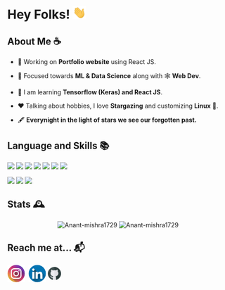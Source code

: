 <h1>Hey Folks! <img src = "static/wave.gif" alt = "" width = "30"/> 
</h1>

<h2> About Me ☕</h2>

- 👷 Working on **Portfolio website** using React JS. 

- 🌱 Focused towards **ML & Data Science** along with 🕸️ **Web Dev**.

- 📖 I am learning **Tensorflow (Keras) and React JS**.

- ❤️ Talking about hobbies, I love **Stargazing** and customizing **Linux** :penguin:.

- 🖋️ **Everynight in the light of stars we see our forgotten past.**


<!-- <br/> -->
<h2>Language and Skills 📚</h2>

![](https://img.shields.io/badge/OS-Zorin-informational?style=flat&logo=Zorin&logoColor=white&color=38bcad)
![](https://img.shields.io/badge/Code-C++-informational?style=flat&logo=c%2B%2B&logoColor=white&color=38bcad)
![](https://img.shields.io/badge/Code-Python-informational?style=flat&logo=python&logoColor=white&color=38bcad)
![](https://img.shields.io/badge/Code-Javascript-informational?style=flat&logo=javascript&logoColor=white&color=38bcad)
![](https://img.shields.io/badge/Web-HTML5-informational?style=flat&logo=html5&logoColor=white&color=38bcad)
![](https://img.shields.io/badge/Web-CSS3-informational?style=flat&logo=css3&logoColor=white&color=38bcad)
![](https://img.shields.io/badge/Web-React-informational?style=flat&logo=react&logoColor=white&color=33afa1)

![](https://img.shields.io/badge/Database-MongoDB-informational?style=flat&logo=mongodb&logoColor=white&color=38bcad)
![](https://img.shields.io/badge/ML/DL-SkLearn-informational?style=flat&logo=scikit-learn&logoColor=white&color=38bcad)
![](https://img.shields.io/badge/ML/DL-Tensorflow-informational?style=flat&logo=tensorflow&logoColor=white&color=38bcad)

<h2> Stats 🕰️</h2>
<!-- <img src = "https://activity-graph.herokuapp.com/graph?username=Anant-mishra1729&theme=&custom_title=Contribution%20Timeline&hide_border=true&radius=16" alt = "Contribution graph"/> -->

<p align = "center">
<img src="https://github-readme-stats.vercel.app/api?username=Anant-mishra1729&show_icons=true&theme=tokyonight&hide_border=true" alt="Anant-mishra1729" width = "49%"/>
<img src="https://github-readme-streak-stats.herokuapp.com?user=Anant-mishra1729&theme=tokyonight&hide_border=true&date_format=M%20j%5B%2C%20Y%5D" alt="Anant-mishra1729" width = "49%"/>
</p>

<h2>Reach me at... 📬</h2>
<div align ="left">
<a  href="https://instagram.com/anantmishra58" target="blank"><img align="center" src="static/instagram.png" alt="anantmishra58" height="40" width="40" /></a>&nbsp;
<a href="https://www.linkedin.com/in/anant-mishra-886912212" target="blank"><img align="center" src="static/linkedin.png" alt="amishra1729" height="40" width="40" /></a>
<a href="https://github.com/Anant-mishra1729" target="blank"><img align="center" src="static/github.png" alt="amishra1729" height="30" width="30" /></a>
<!-- <img src = "https://komarev.com/ghpvc/?username=Anant-mishra1729&color=blueviolet" align = "right" height = 25>  -->
</div>

<!--  Credits -->
<!--  Icons -->
<!--  <a href="https://www.flaticon.com/free-icons/instagram" title="instagram icons">Instagram icons created by Freepik - Flaticon</a> -->
<!--  <a href="https://www.flaticon.com/free-icons/github" title="instagram icons">Instagram icons created by Freepik - Flaticon</a> -->
<!--  <a href="https://www.flaticon.com/free-icons/linkedln" title="instagram icons">Instagram icons created by Freepik - Flaticon</a> -->
